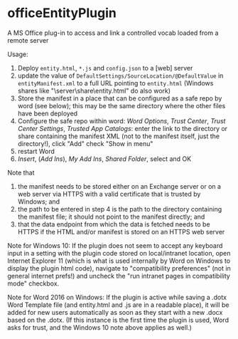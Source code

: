 # officeEntityPlugin
A MS Office plug-in to access and link a controlled vocab loaded from a remote server

Usage:

1. Deploy `entity.html`, `*.js` and `config.json` to a [web] server
1. update the value of `DefaultSettings/SourceLocation/@DefaultValue` in `entityManifest.xml` to a full URL pointing to `entity.html` (Windows shares like "\\server\share\entity.html" do also work)
2. Store the manifest in a place that can be configured as a safe repo by word (see below); this may be the same directory where the other files have been deployed
2. Configure the safe repo within word:
    *Word Options*, *Trust Center*, *Trust Center Settings*, *Trusted App Catalogs*:
    enter the link to the directory or share containing the manifest XML (not to the manifest itself, just the directory!), click "Add"
    check "Show in menu"
3. restart Word
3. *Insert*, (*Add Ins*), *My Add Ins*, *Shared Folder*, select and OK

Note that
1) the manifest needs to be stored either on an Exchange server or on a web server via HTTPS with a valid certificate that is trusted by Windows; and
2) the path to be entered in step 4 is the path to the directory containing the manifest file; it should not point to the manifest directly; and
3) that the data endpoint from which the data is fetched needs to be HTTPS if the HTML and/or manifest is stored on an HTTPS web server

Note for Windows 10: If the plugin does not seem to accept any keyboard input in a setting with the plugin code stored on local/intranet location, open Internet Explorer 11 (which is what is used internally by Word on Windows to display the plugin html code), navigate to "compatibility preferences" (not in general internet prefs!) and uncheck the "run intranet pages in compatibility mode" checkbox. 

Note for Word 2016 on Windows: If the plugin is active while saving a .dotx Word Template file (and entity.html and .js are in a readable place), it will be added for new users automatically as soon as they start with a new .docx based on the .dotx. (If this instance is the first time the plugin is used, Word asks for trust, and the Windows 10 note above applies as well.)
